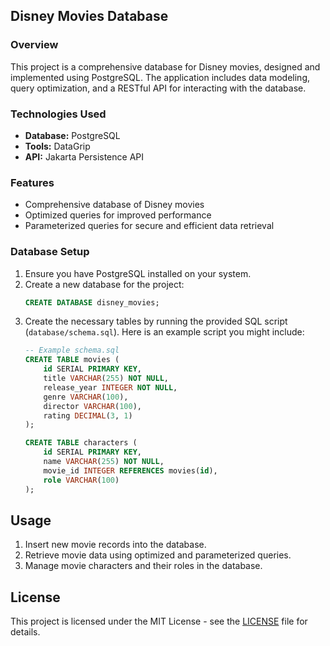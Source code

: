 ## Disney Movies Database

### Overview
This project is a comprehensive database for Disney movies, designed and implemented using PostgreSQL. The application includes data modeling, query optimization, and a RESTful API for interacting with the database.

### Technologies Used
- **Database:** PostgreSQL
- **Tools:** DataGrip
- **API:** Jakarta Persistence API

### Features
- Comprehensive database of Disney movies
- Optimized queries for improved performance
- Parameterized queries for secure and efficient data retrieval

### Database Setup
1. Ensure you have PostgreSQL installed on your system.
2. Create a new database for the project:
    ```sql
    CREATE DATABASE disney_movies;
    ```
3. Create the necessary tables by running the provided SQL script (`database/schema.sql`). Here is an example script you might include:
    ```sql
    -- Example schema.sql
    CREATE TABLE movies (
        id SERIAL PRIMARY KEY,
        title VARCHAR(255) NOT NULL,
        release_year INTEGER NOT NULL,
        genre VARCHAR(100),
        director VARCHAR(100),
        rating DECIMAL(3, 1)
    );

    CREATE TABLE characters (
        id SERIAL PRIMARY KEY,
        name VARCHAR(255) NOT NULL,
        movie_id INTEGER REFERENCES movies(id),
        role VARCHAR(100)
    );
    ```
## Usage
1. Insert new movie records into the database.
2. Retrieve movie data using optimized and parameterized queries.
3. Manage movie characters and their roles in the database.

## License
This project is licensed under the MIT License - see the [LICENSE](LICENSE) file for details.
